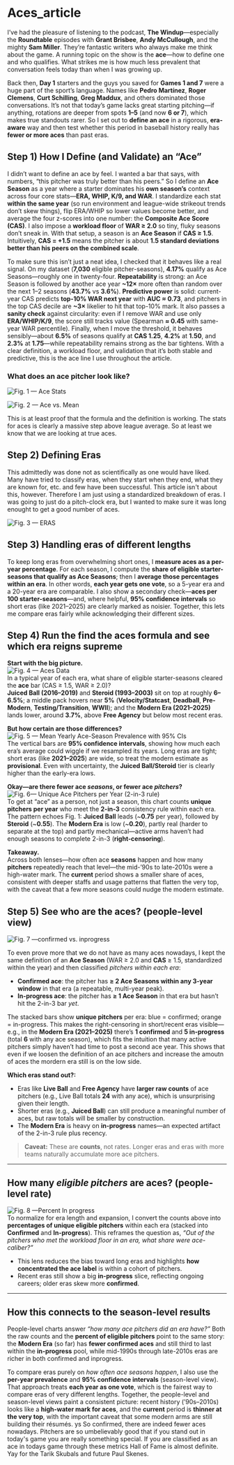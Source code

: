 # Aces_article

I’ve had the pleasure of listening to the podcast,  **The Windup**—especially the **Roundtable** episodes with **Grant Brisbee**, **Andy McCullough**, and the mighty **Sam Miller**. They’re fantastic writers who always make me think about the game. A running topic on the show is the **ace**—how to define one and who qualifies. What strikes me is how much less prevalent that conversation feels today than when I was growing up.

Back then, **Day 1** starters and the guys you saved for **Games 1 and 7** were a huge part of the sport’s language. Names like **Pedro Martínez**, **Roger Clemens**, **Curt Schilling**, **Greg Maddux**, and others dominated those conversations. It’s not that today’s game lacks great starting pitching—if anything, rotations are deeper from spots **1–5** (and now **6 or 7**), which makes true standouts rarer. So I set out to **define an ace** in a rigorous, **era-aware** way and then test whether this period in baseball history really has **fewer or more aces** than past eras.

## Step 1) How I Define (and Validate) an “Ace”

I didn’t want to define an ace by feel. I wanted a bar that says, with numbers, “this pitcher was truly better than his peers.” So I define an **Ace Season** as a year where a starter dominates his **own season’s** context across four core stats—**ERA, WHIP, K/9, and WAR**. I standardize each stat **within the same year** (so run environment and league-wide strikeout trends don’t skew things), flip ERA/WHIP so lower values become better, and average the four z-scores into one number: the **Composite Ace Score (CAS)**. I also impose a **workload floor** of **WAR ≥ 2.0** so tiny, fluky seasons don’t sneak in. With that setup, a season is an **Ace Season** if **CAS ≥ 1.5**. Intuitively, **CAS = +1.5** means the pitcher is about **1.5 standard deviations better than his peers on the combined scale**.

To make sure this isn’t just a neat idea, I checked that it behaves like a real signal. On my dataset (**7,030** eligible pitcher-seasons), **4.17%** qualify as Ace Seasons—roughly one in twenty-four. **Repeatability** is strong: an Ace Season is followed by another ace year **~12×** more often than random over the next 1–2 seasons (**43.7%** vs **3.6%**). **Predictive power** is solid: current-year CAS predicts **top-10% WAR next year** with **AUC ≈ 0.73**, and pitchers in the top CAS decile are **~3×** likelier to hit that top-10% mark. It also passes a **sanity check** against circularity: even if I remove WAR and use only **ERA/WHIP/K/9**, the score still tracks value (Spearman **≈ 0.45** with same-year WAR percentile). Finally, when I move the threshold, it behaves sensibly—about **6.5%** of seasons qualify at **CAS 1.25**, **4.2%** at **1.50**, and **2.3%** at **1.75**—while repeatability remains strong as the bar tightens. With a clear definition, a workload floor, and validation that it’s both stable and predictive, this is the ace line I use throughout the article.

### What does an ace pitcher look like? 

![Fig. 1 —  Ace Stats](ace_stat.png)  

![Fig. 2 — Ace vs. Mean](ace_mean.png)  

This is at least proof that the formula and the definition is working. The stats for aces is clearly a massive step above league average. So at least we know that we are looking at true aces. 

## Step 2) Defining Eras 

This admittedly was done not as scientifically as one would have liked. Many have tried to classify eras, when they start when they end, what they are known for, etc. and few have been successful. This article isn't about this, however. Therefore I am just using a standardized breakdown of eras. I was going to just do a pitch-clock era, but I wanted to make sure it was long enought to get a good number of aces. 

![Fig. 3 — ERAS](eras.jpg)  


## Step 3) Handling eras of different lengths

To keep long eras from overwhelming short ones, I **measure aces as a per-year percentage**. For each season, I compute the **share of eligible starter-seasons that qualify as Ace Seasons**; then I **average those percentages within an era**. In other words, **each year gets one vote**, so a 5-year era and a 20-year era are comparable. I also show a secondary check—**aces per 100 starter-seasons**—and, where helpful, **95% confidence intervals** so short eras (like 2021–2025) are clearly marked as noisier. Together, this lets me compare eras fairly while acknowledging their different sizes.


## Step 4) Run the find the aces formula and see which era reigns supreme 

**Start with the big picture.**  
![Fig. 4 — Aces Data](mean_yearly_ace.png)  
In a typical year of each era, what share of eligible starter-seasons cleared the **ace** bar (CAS ≥ 1.5, WAR ≥ 2.0)?  
**Juiced Ball (2016–2019)** and **Steroid (1993–2003)** sit on top at roughly **6–6.5%**; a middle pack hovers near **5%** (**Velocity/Statcast**, **Deadball**, **Pre-Modern**, **Testing/Transition**, **WWII**); and the **Modern Era (2021–2025)** lands lower, around **3.7%**, above **Free Agency** but below most recent eras.

**But how certain are those differences?**  
![Fig. 5 — Mean Yearly Ace-Season Prevalence with 95% CIs](mean_yearly_ace_95.png)  
The vertical bars are **95% confidence intervals**, showing how much each era’s average could wiggle if we resampled its years. Long eras are tight; short eras (like **2021–2025**) are wide, so treat the modern estimate as **provisional**. Even with uncertainty, the **Juiced Ball/Steroid** tier is clearly higher than the early-era lows.

**Okay—are there fewer ace *seasons*, or fewer ace *pitchers*?**  
![Fig. 6— Unique Ace Pitchers per Year (2-in-3 rule)](unique_ace_pitcher.png)  
To get at “ace” as a person, not just a season, this chart counts **unique pitchers per year** who meet the **2-in-3** consistency rule within each era. The pattern echoes Fig. 1: **Juiced Ball** leads (~**0.75** per year), followed by **Steroid** (~**0.55**). The **Modern Era** is low (~**0.20**), partly real (harder to separate at the top) and partly mechanical—active arms haven’t had enough seasons to complete 2-in-3 (**right-censoring**).

**Takeaway.**  
Across both lenses—how often ace **seasons** happen and how many **pitchers** repeatedly reach that level—the mid-’90s to late-2010s were a high-water mark. The **current** period shows a smaller share of aces, consistent with deeper staffs and usage patterns that flatten the very top, with the caveat that a few more seasons could nudge the modern estimate.

## Step 5) See who are the aces? (people-level view)

![Fig. 7 —confirmed vs. inprogress](confirmed_vs._inprogress_count.png)  

To even prove more that we do not have as many aces nowadays, I kept the same definition of an **Ace Season** (WAR ≥ 2.0 and **CAS** ≥ 1.5, standardized within the year) and then classified *pitchers within each era*:

- **Confirmed ace**: the pitcher has **≥ 2 Ace Seasons within any 3-year window** in that era (a repeatable, multi-year peak).  
- **In-progress ace**: the pitcher has **≥ 1 Ace Season** in that era but hasn’t hit the 2-in-3 bar *yet*.

The stacked bars show **unique pitchers** per era: blue = confirmed; orange = in-progress. This makes the right-censoring in short/recent eras visible—e.g., in the **Modern Era (2021–2025)** there’s **1 confirmed** and **5 in-progress** (total **6** with any ace season), which fits the intuition that many active pitchers simply haven’t had time to post a second ace year. This shows that even if we loosen the definition of an ace pitchers and increase the amoutn of aces the mordern era still is on the low side. 

**Which eras stand out?:**

- Eras like **Live Ball** and **Free Agency** have **larger raw counts** of ace pitchers (e.g., Live Ball totals **24** with any ace), which is unsurprising given their length.  
- Shorter eras (e.g., **Juiced Ball**) can still produce a meaningful number of aces, but raw totals will be smaller by construction.  
- The **Modern Era** is heavy on **in-progress** names—an expected artifact of the 2-in-3 rule plus recency.

> **Caveat:** These are **counts**, not rates. Longer eras and eras with more teams naturally accumulate more ace pitchers.

---

## How many *eligible pitchers* are aces? (people-level rate)

![Fig. 8 —Percent In progress](percent_with_inprogress.png)    
To normalize for era length and expansion, I convert the counts above into **percentages of unique eligible pitchers** within each era (stacked into **Confirmed** and **In-progress**). This reframes the question as, *“Out of the pitchers who met the workload floor in an era, what share were ace-caliber?”*

- This lens reduces the bias toward long eras and highlights **how concentrated the ace label** is within a cohort of pitchers.  
- Recent eras still show a big **in-progress** slice, reflecting ongoing careers; older eras skew more **confirmed**.

---

## How this connects to the season-level results

People-level charts answer *“how many ace pitchers did an era have?”* Both the raw counts and the **percent of eligible pitchers** point to the same story: the **Modern Era** (so far) has **fewer confirmed aces** and still third to last within the **in-progress** pool, while mid-1990s through late-2010s eras are richer in both confirmed and inprogress. 

To compare eras purely on *how often ace seasons happen*, I also use the **per-year prevalence** and **95% confidence intervals** (season-level view). That approach treats **each year as one vote**, which is the fairest way to compare eras of very different lengths. Together, the people-level and season-level views paint a consistent picture: recent history (’90s–2010s) looks like a **high-water mark for aces**, and the **current** period is **thinner at the very top**, with the important caveat that some modern arms are still building their résumés. 
ys
So confirmed, there are indeed fewer aces nowadays. Pitchers are so umbelievably good that if you stand out in today's game you are really something special. If you are classified as an ace in todays game through these metrics Hall of Fame is almost definite. Yay for the Tarik Skubals and future Paul Skenes. 
